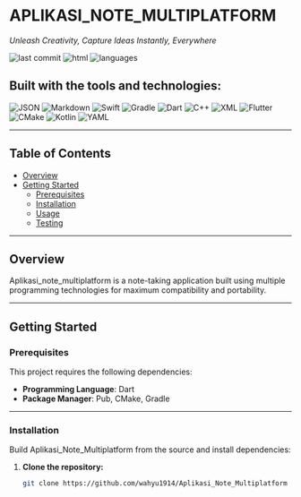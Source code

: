 # APLIKASI_NOTE_MULTIPLATFORM

_Unleash Creativity, Capture Ideas Instantly, Everywhere_

![last commit](https://img.shields.io/badge/last%20commit-june-blue)
![html](https://img.shields.io/badge/html-52.3%25-yellow)
![languages](https://img.shields.io/badge/languages-8-blue)

## Built with the tools and technologies:

![JSON](https://img.shields.io/badge/-JSON-black)
![Markdown](https://img.shields.io/badge/-Markdown-lightgrey)
![Swift](https://img.shields.io/badge/-Swift-orange)
![Gradle](https://img.shields.io/badge/-Gradle-green)
![Dart](https://img.shields.io/badge/-Dart-blue)
![C++](https://img.shields.io/badge/-C++-blue)
![XML](https://img.shields.io/badge/-XML-blue)
![Flutter](https://img.shields.io/badge/-Flutter-blue)
![CMake](https://img.shields.io/badge/-CMake-lightblue)
![Kotlin](https://img.shields.io/badge/-Kotlin-purple)
![YAML](https://img.shields.io/badge/-YAML-red)

---

## Table of Contents

- [Overview](#overview)
- [Getting Started](#getting-started)
  - [Prerequisites](#prerequisites)
  - [Installation](#installation)
  - [Usage](#usage)
  - [Testing](#testing)

---

## Overview

Aplikasi_note_multiplatform is a note-taking application built using multiple programming technologies for maximum compatibility and portability.

---

## Getting Started

### Prerequisites

This project requires the following dependencies:

- **Programming Language**: Dart  
- **Package Manager**: Pub, CMake, Gradle

---

### Installation

Build Aplikasi_Note_Multiplatform from the source and install dependencies:

1. **Clone the repository:**
   ```bash
   git clone https://github.com/wahyu1914/Aplikasi_Note_Multiplatform
